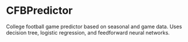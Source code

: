 # CFBPredictor
College football game predictor based on seasonal and game data. Uses decision tree, logistic regression, and feedforward neural networks.
